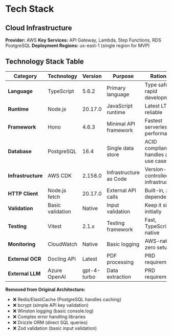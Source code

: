 # Tech Stack

## Cloud Infrastructure

**Provider:** AWS
**Key Services:** API Gateway, Lambda, Step Functions, RDS PostgreSQL
**Deployment Regions:** us-east-1 (single region for MVP)

## Technology Stack Table

| Category | Technology | Version | Purpose | Rationale |
|----------|------------|---------|---------|-----------|
| **Language** | TypeScript | 5.6.2 | Primary language | Type safety + rapid development |
| **Runtime** | Node.js | 20.17.0 | JavaScript runtime | Latest LTS, reliable |
| **Framework** | Hono | 4.6.3 | Minimal API framework | Fastest serverless performance |
| **Database** | PostgreSQL | 16.4 | Single data store | ACID compliance, handles all use cases |
| **Infrastructure** | AWS CDK | 2.158.0 | Infrastructure as Code | Version-controlled infrastructure |
| **HTTP Client** | Node.js fetch | 20.17.0 | External API calls | Built-in, zero dependencies |
| **Validation** | Basic validation | Native | Input validation | Keep it simple initially |
| **Testing** | Vitest | 2.1.x | Testing framework | Fast, TypeScript-native |
| **Monitoring** | CloudWatch | Native | Basic logging | AWS-native, zero setup |
| **External OCR** | Docling API | Latest | PDF processing | PRD requirement |
| **External LLM** | Azure OpenAI | gpt-4-turbo | Data extraction | PRD requirement |

**Removed from Original Architecture:**
- ❌ Redis/ElastiCache (PostgreSQL handles caching)
- ❌ bcrypt (simple API key validation)
- ❌ Winston logging (basic console.log)
- ❌ Complex error handling libraries
- ❌ Drizzle ORM (direct SQL queries)
- ❌ Zod validation (basic input validation)

